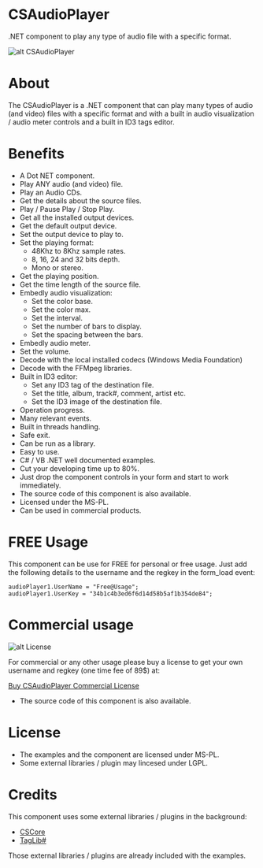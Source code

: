 # CSAudioPlayer
.NET component to play any type of audio file with a specific format.

![alt CSAudioPlayer](https://www.microncode.com/images/developers/cs-audio-player/images/cs-audio-player.png "CSAudioPlayer")

# About
The CSAudioPlayer is a .NET component that can play many types of audio (and video) files with a specific format and with a built in audio visualization / audio meter controls and a built in ID3 tags editor.

# Benefits
- A Dot NET component.
- Play ANY audio (and video) file.
- Play an Audio CDs.
- Get the details about the source files.
- Play / Pause Play / Stop Play.
- Get all the installed output devices.
- Get the default output device.
- Set the output device to play to.
- Set the playing format:
	- 48Khz to 8Khz sample rates.
	- 8, 16, 24 and 32 bits depth.
	- Mono or stereo.
- Get the playing position.
- Get the time length of the source file.
- Embedly audio visualization:
	- Set the color base.
	- Set the color max.
	- Set the interval.
	- Set the number of bars to display.
	- Set the spacing between the bars.
- Embedly audio meter.
- Set the volume.
- Decode with the local installed codecs (Windows Media Foundation)
- Decode with the FFMpeg libraries.
- Built in ID3 editor:
	- Set any ID3 tag of the destination file.
	- Set the title, album, track#, comment, artist etc.
	- Set the ID3 image of the destination file.
- Operation progress.
- Many relevant events.
- Built in threads handling.
- Safe exit.
- Can be run as a library.
- Easy to use.
- C# / VB .NET well documented examples.
- Cut your developing time up to 80%.
- Just drop the component controls in your form and start to work immediately.
- The source code of this component is also available.
- Licensed under the MS-PL.
- Can be used in commercial products.

# FREE Usage
This component can be use for FREE for personal or free usage. Just add the following details to the username and the regkey in the form_load event:

```
audioPlayer1.UserName = "Free@Usage";
audioPlayer1.UserKey = "34b1c4b3ed6f6d14d58b5af1b354de84";
```

# Commercial usage

![alt License](http://www.microncode.com/images/medal128.png "License")

For commercial or any other usage please buy a license to get your own username and regkey (one time fee of 89$) at:

[Buy CSAudioPlayer Commercial License](https://order.shareit.com/cart/add?vendorid=200277377&PRODUCT[300914538]=1)

* The source code of this component is also available.

# License
- The examples and the component are licensed under MS-PL. 
- Some external libraries / plugin may lincesed under LGPL.

# Credits
This component uses some external libraries / plugins in the background:
- [CSCore](https://github.com/filoe/cscore)
- [TagLib#](https://github.com/mono/taglib-sharp)

Those external libraries / plugins are already included with the examples.
